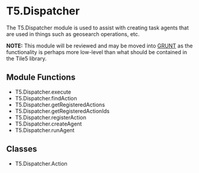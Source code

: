 T5.Dispatcher
================

The T5.Dispatcher module is used to assist with creating task agents that are used in things such as geosearch operations, etc. 

__NOTE:__ This module will be reviewed and may be moved into [GRUNT](http://github.com/sidelab/grunt/) as the functionality is perhaps more low-level than what should be contained in the Tile5 library.

Module Functions
----------------

- T5.Dispatcher.execute
- T5.Dispatcher.findAction
- T5.Dispatcher.getRegisteredActions
- T5.Dispatcher.getRegisteredActionIds
- T5.Dispatcher.registerAction
- T5.Dispatcher.createAgent
- T5.Dispatcher.runAgent

Classes
-------

- T5.Dispatcher.Action